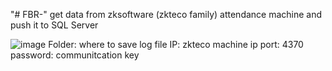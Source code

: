 "# FBR-" 
get data from zksoftware (zkteco family) attendance machine and push it to SQL Server

![image](https://github.com/user-attachments/assets/5ea3cd9a-a677-4ee6-801b-6f862c89e5ac)
Folder: where to save log file
IP: zkteco machine ip
port: 4370
password: communitcation key
